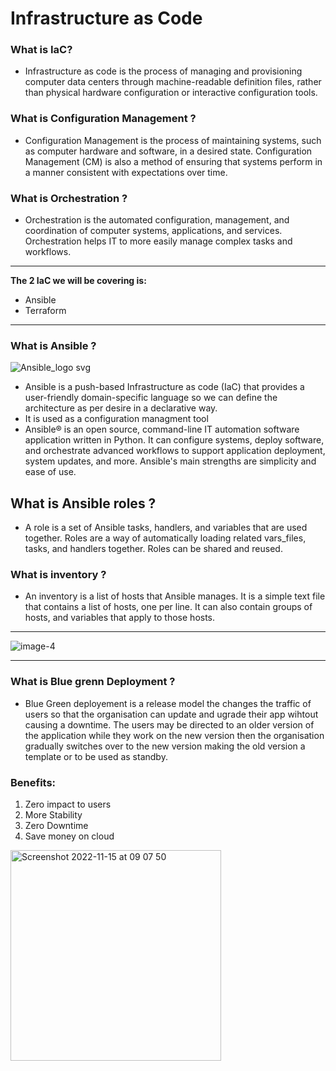 # Infrastructure as Code 

### What is IaC?

- Infrastructure as code is the process of managing and provisioning computer data centers through machine-readable definition files, rather than physical hardware configuration or interactive configuration tools.
 

### What is Configuration Management ?

- Configuration Management is the process of maintaining systems, such as computer hardware and software, in a desired state. Configuration Management (CM) is also a method of ensuring that systems perform in a manner consistent with expectations over time.
### What is Orchestration ? 

- Orchestration is the automated configuration, management, and coordination of computer systems, applications, and services. Orchestration helps IT to more easily manage complex tasks and workflows.


---

**The 2 IaC we will be covering is:**

- Ansible 
- Terraform 

---

### What is Ansible ?

![Ansible_logo svg](https://user-images.githubusercontent.com/115224560/201676305-757fbd40-12d4-46fa-9ae0-a72e9b735701.png)


- Ansible is a push-based Infrastructure as code (IaC) that provides a user-friendly domain-specific language so we can define the architecture as per desire in a declarative way.
- It is used as a configuration managment tool 
- Ansible® is an open source, command-line IT automation software application written in Python. It can configure systems, deploy software, and orchestrate advanced workflows to support application deployment, system updates, and more. Ansible's main strengths are simplicity and ease of use.

## What is Ansible roles ?

- A role is a set of Ansible tasks, handlers, and variables that are used together. Roles are a way of automatically loading related vars_files, tasks, and handlers together. Roles can be shared and reused.
### What is inventory ?

- An inventory is a list of hosts that Ansible manages. It is a simple text file that contains a list of hosts, one per line. It can also contain groups of hosts, and variables that apply to those hosts.




-----------

![image-4](https://user-images.githubusercontent.com/115224560/201709295-cdafcfb2-d255-4c66-ab4b-59aeabbf0326.png)

------


### What is Blue grenn Deployment ?

- Blue Green deployement is a release model the changes the traffic of users so that the organisation can update and ugrade their app wihtout causing a downtime. The users may be directed to an older version of the application while they work on the new version then the organisation gradually switches over to the new version making the old version a template or to be used as standby.

### Benefits:

1. Zero impact to users
2. More Stability
3. Zero Downtime
4. Save money on cloud

<img width="337" alt="Screenshot 2022-11-15 at 09 07 50" src="https://user-images.githubusercontent.com/115224560/201877673-52628aa9-dda9-46af-a08a-d9cbc95cb67b.png">



